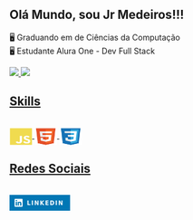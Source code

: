 ## Olá Mundo, sou Jr Medeiros!!!

🖥️ Graduando em de Ciências da Computação<br>
🖥️ Estudante Alura One - Dev Full Stack
<div>
  <a href="https://github.com/Medeiros000">
  <img height="150em" src="https://github-readme-stats-sigma-five.vercel.app/api?username=Medeiros000&show_icons=true&theme=dark&include_all_commits=true&count_private=true"/>
  <img height="150em" width"30em" src="https://github-readme-stats-sigma-five.vercel.app/api/top-langs/?username=Medeiros000&layout=compact&langs_count=7&theme=dark"/>
</div>

## Skills    
<div style="display: inline_block"><br>
  <img align="center" alt="Js" height="30" width="40" src="https://github.com/Medeiros000/Medeiros000/blob/main/imagens/javascript-plain.svg">
  <img align="center" alt="HTML" height="30" width="40" src="https://github.com/Medeiros000/Medeiros000/blob/main/imagens/html5-original.svg">
  <img align="center" alt="CSS" height="30" width="40" src="https://github.com/Medeiros000/Medeiros000/blob/main/imagens/css3-original.svg">
</div>
    
## Redes Sociais
<div style="display: inline_block"><br>
  <a href="https://www.linkedin.com/in/j%C3%BAnior-medeiros-a58072259/" target="_blank"><img src="https://github.com/Medeiros000/Medeiros000/blob/main/imagens/Linkedin.png" target="_blank"></a>
</div>
